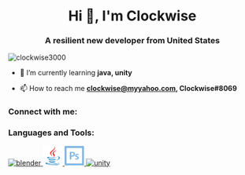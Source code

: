 <h1 align="center">Hi 👋, I'm Clockwise</h1>
<h3 align="center">A resilient new developer from United States</h3>

<p align="left"> <img src="https://komarev.com/ghpvc/?username=clockwise3000&label=Profile%20views&color=0e75b6&style=flat" alt="clockwise3000" /> </p>

- 🌱 I’m currently learning **java, unity**

- 📫 How to reach me **clockwise@myyahoo.com, Clockwise#8069**

<h3 align="left">Connect with me:</h3>
<p align="left">
</p>

<h3 align="left">Languages and Tools:</h3>
<p align="left"> <a href="https://www.blender.org/" target="_blank" rel="noreferrer"> <img src="https://download.blender.org/branding/community/blender_community_badge_white.svg" alt="blender" width="40" height="40"/> </a> <a href="https://www.java.com" target="_blank" rel="noreferrer"> <img src="https://raw.githubusercontent.com/devicons/devicon/master/icons/java/java-original.svg" alt="java" width="40" height="40"/> </a> <a href="https://www.photoshop.com/en" target="_blank" rel="noreferrer"> <img src="https://raw.githubusercontent.com/devicons/devicon/master/icons/photoshop/photoshop-line.svg" alt="photoshop" width="40" height="40"/> </a> <a href="https://unity.com/" target="_blank" rel="noreferrer"> <img src="https://www.vectorlogo.zone/logos/unity3d/unity3d-icon.svg" alt="unity" width="40" height="40"/> </a> </p>

